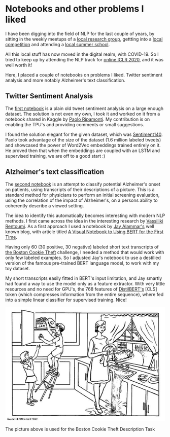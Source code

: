 # Notebooks and other problems I liked


I have been digging into the field of NLP for the last couple of years, by sitting in the weekly meetups of a [local research group](http://nlp.cs.aueb.gr/), gettting into a [local competition](https://race.nbg.gr/challenge-details/wordembedding) and attending a [local summer school](https://www.youtube.com/playlist?list=PLSWgH7JB2-1G2h8wj-ecK8FfpX72Z80_B). 

All this local stuff has now moved in the digital realm, with COVID-19. So I tried to keep up by attending the NLP track for [online ICLR 2020](https://iclr.cc/virtual/index.html), and it was well worth it!

Here, I placed a couple of notebooks on problems I liked. Twitter sentiment analysis and more notably Alzheimer's text classification.


## Twitter Sentiment Analysis

The [first notebook](./Twitter_sentiment_analysis.ipynb) is a plain old tweet sentiment analysis on a large enough dataset. The solution is not even my own, I took it and worked on it from a notebook shared in Kaggle by [Paolo Ripamonti](https://twitter.com/ripamonti93). My contribution is on enabling the TPU's and providing comments or small suggestions.

I found the solution elegant for the given dataset, which was [Sentiment140](https://www.kaggle.com/kazanova/sentiment140). Paolo took advantage of the size of the dataset (1.6 million labeled tweets) and showcased the power of Word2Vec embeddings trained entirely on it. He proved then that when the embeddings are coupled with an LSTM and supervised training, we are off to a good start :)


## Alzheimer's text classification

The [second notebook](Alzheimer's_text_classification.ipynb) is an attempt to classify potential Alzheimer's onset on patients, using transcripts of their descriptions of a picture. This is a standard method for physicians to perform an initial screening evaluation, using the correlation of the impact of Alzheimer's, on a persons ability to coherently describe a viewed setting.

The idea to identify this automatically becomes interesting with modern NLP methods. I first came across the idea in the interesting research by [Vassiliki Rentoumi](https://scholar.google.gr/citations?user=je_Ldd8AAAAJ&hl=en).  As a first approach I used a notebook by [Jay Alammar's](https://twitter.com/JayAlammar) well known blog, with article titled [A Visual Notebook to Using BERT for the First TIme](http://jalammar.github.io/a-visual-guide-to-using-bert-for-the-first-time/).

Having only 60 (30 positive, 30 negative) labeled short text transcripts of [the Boston Cookie Theft](https://aspieantiquarian.wordpress.com/2015/01/01/the-boston-cookie-theft/) challenge, I needed a method that would work with only few labeled examples. So I adjusted Jay's notebook to use a destilled version of the famous pre-trained BERT language model, to work with my toy dataset. 

My short transcripts easily fitted in BERT's input limitation, and Jay smartly had found a way to use the model only as a feature extractor. With very little resources and no need for GPU's, the 768 features of [DistilBERT's](https://arxiv.org/abs/1910.01108) [CLS] token (which compresses information from the entire sequence), where fed into a simple linear classifier for supervised training. Nice!

![Boston-cookie-theft-description-task](./Boston-cookie-theft-description-task-Participants-were-asked-to-describe-all-events-in.png "Boston-cookie-theft-description-task")

The picture above is used for the Boston Cookie Theft Description Task
